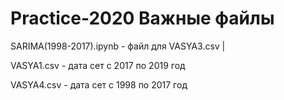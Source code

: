 # Practice-2020 Важные файлы

SARIMA(1998-2017).ipynb - файл для VASYA3.csv |

VASYA1.csv - дата сет с 2017 по 2019 год

VASYA4.csv - дата сет с 1998 по 2017 год
